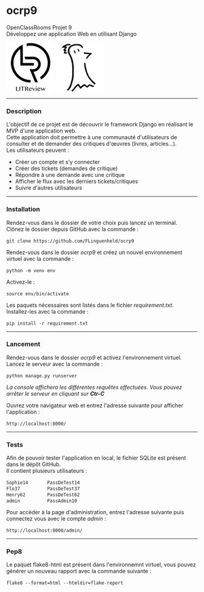 # ocrp9
OpenClassRooms Projet 9  
Développez une application Web en utilisant Django

![Logo LITReview](https://raw.githubusercontent.com/FLinguenheld/ocrp9/main/logos/LITReview.png "Logo")
![Logo FLinguenheld](https://raw.githubusercontent.com/FLinguenheld/ocrp9/main/logos/forelif.png "Pouet")


****
### Description

L'objectif de ce projet est de découvrir le framework Django en réalisant le MVP d'une application web.  
Cette application doit permettre à une communauté d'utilisateurs de consulter et de demander des critiques d'œuvres (livres, articles…).   
Les utilisateurs peuvent :  
- Créer un compte et s'y connecter
- Créer des tickets (demandes de critique)
- Répondre à une demande avec une critique
- Afficher le flux avec les derniers tickets/critiques
- Suivre d'autres utilisateurs


****
### Installation

Rendez-vous dans le dossier de votre choix puis lancez un terminal.  
Clônez le dossier depuis GitHub avec la commande :

    git clone https://github.com/FLinguenheld/ocrp9

Rendez-vous dans le dossier *ocrp9* et créez un nouvel environnement virtuel avec la commande :

    python -m venv env

Activez-le :

    source env/bin/activate

Les paquets nécessaires sont listés dans le fichier *requirement.txt*.  
Installez-les avec la commande :

    pip install -r requirement.txt


****
### Lancement

Rendez-vous dans le dossier *ocrp9* et activez l'environnement virtuel.  
Lancez le serveur avec la commande :  

    python manage.py runserver

*La console affichera les différentes requêtes effectuées. Vous pouvez arrêter le serveur en cliquant sur **Ctr-C***

Ouvrez votre navigateur web et entrez l'adresse suivante pour afficher l'application :

    http://localhost:8000/

****
### Tests

Afin de pouvoir tester l'application en local, le fichier SQLite est présent dans le dépôt GitHub.  
Il contient plusieurs utilisateurs :

```
Sophie14       PassDeTest14
Flo37          PassDeTest37
Henry62        PassDeTest62
admin          PassAdmin10
```

Pour accèder à la page d'administration, entrez l'adresse suivante puis connectez vous avec le compte *admin* :

    http://localhost:8000/admin/

****
### Pep8

Le paquet flake8-html est présent dans l'environnemnt virtuel, vous pouvez générer un nouveau rapport avec la commande 
suivante :

    flake8 --format=html --htmldir=flake-report
